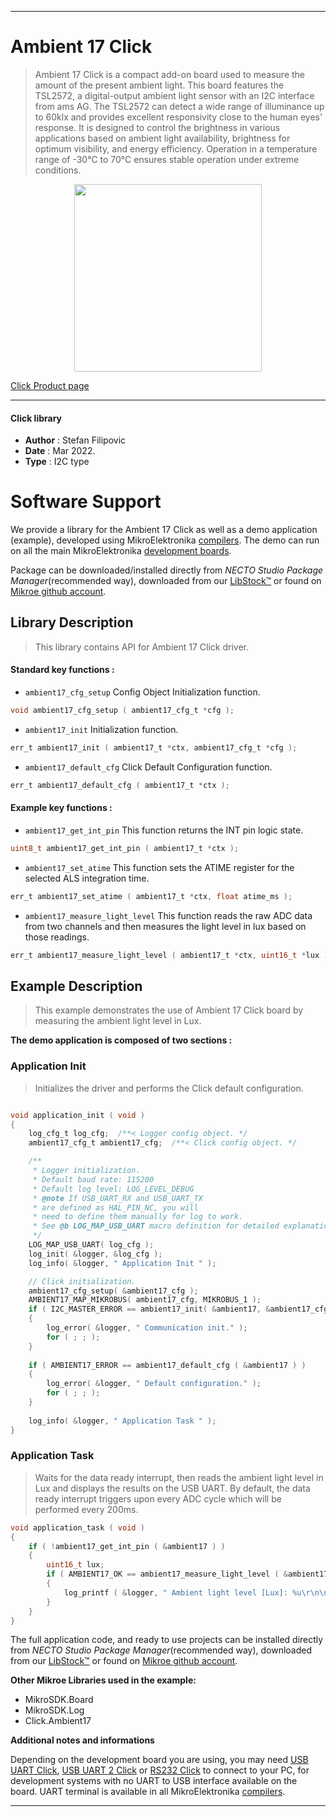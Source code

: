 
---
# Ambient 17 Click

> Ambient 17 Click is a compact add-on board used to measure the amount of the present ambient light. This board features the TSL2572, a digital-output ambient light sensor with an I2C interface from ams AG. The TSL2572 can detect a wide range of illuminance up to 60klx and provides excellent responsivity close to the human eyes' response. It is designed to control the brightness in various applications based on ambient light availability, brightness for optimum visibility, and energy efficiency. Operation in a temperature range of -30°C to 70°C ensures stable operation under extreme conditions.

<p align="center">
  <img src="https://download.mikroe.com/images/click_for_ide/ambient17_click.png" height=300px>
</p>

[Click Product page](https://www.mikroe.com/ambient-17-click)

---


#### Click library

- **Author**        : Stefan Filipovic
- **Date**          : Mar 2022.
- **Type**          : I2C type


# Software Support

We provide a library for the Ambient 17 Click
as well as a demo application (example), developed using MikroElektronika
[compilers](https://www.mikroe.com/necto-studio).
The demo can run on all the main MikroElektronika [development boards](https://www.mikroe.com/development-boards).

Package can be downloaded/installed directly from *NECTO Studio Package Manager*(recommended way), downloaded from our [LibStock&trade;](https://libstock.mikroe.com) or found on [Mikroe github account](https://github.com/MikroElektronika/mikrosdk_click_v2/tree/master/clicks).

## Library Description

> This library contains API for Ambient 17 Click driver.

#### Standard key functions :

- `ambient17_cfg_setup` Config Object Initialization function.
```c
void ambient17_cfg_setup ( ambient17_cfg_t *cfg );
```

- `ambient17_init` Initialization function.
```c
err_t ambient17_init ( ambient17_t *ctx, ambient17_cfg_t *cfg );
```

- `ambient17_default_cfg` Click Default Configuration function.
```c
err_t ambient17_default_cfg ( ambient17_t *ctx );
```

#### Example key functions :

- `ambient17_get_int_pin` This function returns the INT pin logic state.
```c
uint8_t ambient17_get_int_pin ( ambient17_t *ctx );
```

- `ambient17_set_atime` This function sets the ATIME register for the selected ALS integration time.
```c
err_t ambient17_set_atime ( ambient17_t *ctx, float atime_ms );
```

- `ambient17_measure_light_level` This function reads the raw ADC data from two channels and then measures the light level in lux based on those readings.
```c
err_t ambient17_measure_light_level ( ambient17_t *ctx, uint16_t *lux );
```

## Example Description

> This example demonstrates the use of Ambient 17 Click board by measuring the ambient light level in Lux.

**The demo application is composed of two sections :**

### Application Init

> Initializes the driver and performs the Click default configuration.

```c

void application_init ( void )
{
    log_cfg_t log_cfg;  /**< Logger config object. */
    ambient17_cfg_t ambient17_cfg;  /**< Click config object. */

    /** 
     * Logger initialization.
     * Default baud rate: 115200
     * Default log level: LOG_LEVEL_DEBUG
     * @note If USB_UART_RX and USB_UART_TX 
     * are defined as HAL_PIN_NC, you will 
     * need to define them manually for log to work. 
     * See @b LOG_MAP_USB_UART macro definition for detailed explanation.
     */
    LOG_MAP_USB_UART( log_cfg );
    log_init( &logger, &log_cfg );
    log_info( &logger, " Application Init " );

    // Click initialization.
    ambient17_cfg_setup( &ambient17_cfg );
    AMBIENT17_MAP_MIKROBUS( ambient17_cfg, MIKROBUS_1 );
    if ( I2C_MASTER_ERROR == ambient17_init( &ambient17, &ambient17_cfg ) ) 
    {
        log_error( &logger, " Communication init." );
        for ( ; ; );
    }
    
    if ( AMBIENT17_ERROR == ambient17_default_cfg ( &ambient17 ) )
    {
        log_error( &logger, " Default configuration." );
        for ( ; ; );
    }
    
    log_info( &logger, " Application Task " );
}

```

### Application Task

> Waits for the data ready interrupt, then reads the ambient light level in Lux and displays the results on the USB UART. By default, the data ready interrupt triggers 
upon every ADC cycle which will be performed every 200ms.

```c
void application_task ( void )
{
    if ( !ambient17_get_int_pin ( &ambient17 ) )
    {
        uint16_t lux;
        if ( AMBIENT17_OK == ambient17_measure_light_level ( &ambient17, &lux ) )
        {
            log_printf ( &logger, " Ambient light level [Lux]: %u\r\n\n", lux );
        }
    }
}
```

The full application code, and ready to use projects can be installed directly from *NECTO Studio Package Manager*(recommended way), downloaded from our [LibStock&trade;](https://libstock.mikroe.com) or found on [Mikroe github account](https://github.com/MikroElektronika/mikrosdk_click_v2/tree/master/clicks).

**Other Mikroe Libraries used in the example:**

- MikroSDK.Board
- MikroSDK.Log
- Click.Ambient17

**Additional notes and informations**

Depending on the development board you are using, you may need
[USB UART Click](https://www.mikroe.com/usb-uart-click),
[USB UART 2 Click](https://www.mikroe.com/usb-uart-2-click) or
[RS232 Click](https://www.mikroe.com/rs232-click) to connect to your PC, for
development systems with no UART to USB interface available on the board. UART
terminal is available in all MikroElektronika
[compilers](https://shop.mikroe.com/compilers).

---
